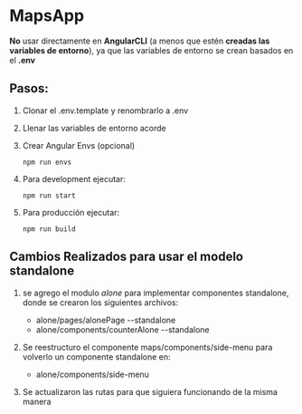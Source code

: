 # MapsApp

**No** usar directamente en **AngularCLI** (a menos que estén **creadas las variables de entorno**), ya que las variables de entorno se crean basados en el **.env**

## Pasos:

1. Clonar el .env.template y renombrarlo a .env

2. Llenar las variables de entorno acorde

3. Crear Angular Envs (opcional)

    ```npm run envs```

4. Para development ejecutar:

    ```npm run start```

5. Para producción ejecutar:

      ```npm run build```

## Cambios Realizados para usar el modelo standalone

1. se agrego el modulo *alone* para implementar componentes standalone, donde se crearon los siguientes archivos: 
    - alone/pages/alonePage --standalone
    - alone/components/counterAlone --standalone

2. Se reestructuro  el componente maps/components/side-menu para volverlo un componente standalone
en:
    - alone/components/side-menu

3. Se actualizaron las rutas para que siguiera funcionando de la misma manera

  

